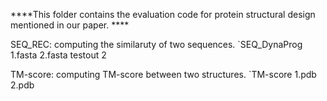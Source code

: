 ****This folder contains the evaluation code for protein structural design mentioned in our paper. ****

SEQ_REC: computing the similaruty of two sequences.
`SEQ_DynaProg 1.fasta 2.fasta testout 2

TM-score: computing TM-score between two structures.
`TM-score 1.pdb 2.pdb

